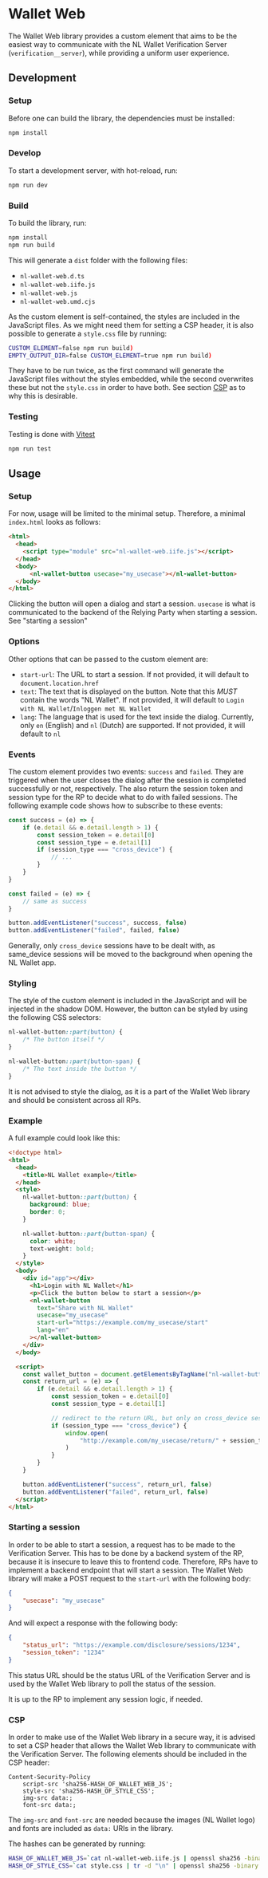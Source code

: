 # Wallet Web

The Wallet Web library provides a custom element that aims to be the easiest way to communicate with the NL Wallet Verification Server (`verification__server`), while providing a uniform user experience.

## Development

### Setup

Before one can build the library, the dependencies must be installed:
```sh
npm install
```

### Develop

To start a development server, with hot-reload, run:
```sh
npm run dev
```

### Build

To build the library, run:
```sh
npm install
npm run build
```

This will generate a `dist` folder with the following files:
- `nl-wallet-web.d.ts`
- `nl-wallet-web.iife.js`
- `nl-wallet-web.js`
- `nl-wallet-web.umd.cjs`

As the custom element is self-contained, the styles are included in the JavaScript files. As we might need them for setting a CSP header, it is also possible to generate a `style.css` file by running:
```sh
CUSTOM_ELEMENT=false npm run build)
EMPTY_OUTPUT_DIR=false CUSTOM_ELEMENT=true npm run build)
```
They have to be run twice, as the first command will generate the JavaScript files without the styles embedded, while the second overwrites these but not the `style.css` in order to have both. See section [CSP](#csp) as to why this is desirable.

### Testing

Testing is done with [Vitest](https://vitest.dev/)
```sh
npm run test
```


## Usage

### Setup

For now, usage will be limited to the minimal setup. Therefore, a minimal `index.html` looks as follows:
```html
<html>
  <head>
    <script type="module" src="nl-wallet-web.iife.js"></script>
  </head>
  <body>
      <nl-wallet-button usecase="my_usecase"></nl-wallet-button>
  </body>
</html>
```

Clicking the button will open a dialog and start a session. `usecase` is what is communicated to the backend of the Relying Party when starting a session. See "starting a session"

### Options

Other options that can be passed to the custom element are:
- `start-url`: The URL to start a session. If not provided, it will default to `document.location.href`
- `text`: The text that is displayed on the button. Note that this *MUST* contain the words "NL Wallet". If not provided, it will default to `Login with NL Wallet`/`Inloggen met NL Wallet`
- `lang`: The language that is used for the text inside the dialog. Currently, only `en` (English) and `nl` (Dutch) are supported. If not provided, it will default to `nl`


### Events

The custom element provides two events: `success` and `failed`. They are triggered when the user closes the dialog after the session is completed successfully or not, respectively. The also return the session token and session type for the RP to decide what to do with failed sessions. The following example code shows how to subscribe to these events:
```javascript
const success = (e) => {
    if (e.detail && e.detail.length > 1) {
        const session_token = e.detail[0]
        const session_type = e.detail[1]
        if (session_type === "cross_device") {
            // ...
        }
    }
}

const failed = (e) => {
    // same as success
}

button.addEventListener("success", success, false)
button.addEventListener("failed", failed, false)
```

Generally, only `cross_device` sessions have to be dealt with, as same_device sessions will be moved to the background when opening the NL Wallet app.

### Styling

The style of the custom element is included in the JavaScript and will be injected in the shadow DOM. However, the button can be styled by using the following CSS selectors:
```css
nl-wallet-button::part(button) {
    /* The button itself */
}

nl-wallet-button::part(button-span) {
    /* The text inside the button */
}
```

It is not advised to style the dialog, as it is a part of the Wallet Web library and should be consistent across all RPs.

### Example

A full example could look like this:
```html
<!doctype html>
<html>
  <head>
    <title>NL Wallet example</title>
  </head>
  <style>
    nl-wallet-button::part(button) {
      background: blue;
      border: 0;
    }

    nl-wallet-button::part(button-span) {
      color: white;
      text-weight: bold;
    }
  </style>
  <body>
    <div id="app"></div>
      <h1>Login with NL Wallet</h1>
      <p>Click the button below to start a session</p>
      <nl-wallet-button
        text="Share with NL Wallet"
        usecase="my_usecase"
        start-url="https://example.com/my_usecase/start"
        lang="en"
      ></nl-wallet-button>
    </div>
  </body>

  <script>
    const wallet_button = document.getElementsByTagName("nl-wallet-button")
    const return_url = (e) => {
        if (e.detail && e.detail.length > 1) {
            const session_token = e.detail[0]
            const session_type = e.detail[1]

            // redirect to the return URL, but only on cross_device sessions
            if (session_type === "cross_device") {
                window.open(
                    "http://example.com/my_usecase/return/" + session_token
                )
            }
        }
    }

    button.addEventListener("success", return_url, false)
    button.addEventListener("failed", return_url, false)
  </script>
</html>
```

### Starting a session

In order to be able to start a session, a request has to be made to the Verification Server. This has to be done by a backend system of the RP, because it is insecure to leave this to frontend code. Therefore, RPs have to implement a backend endpoint that will start a session. The Wallet Web library will make a POST request to the `start-url` with the following body:
```json
{
    "usecase": "my_usecase"
}
```

And will expect a response with the following body:
```json
{
    "status_url": "https://example.com/disclosure/sessions/1234",
    "session_token": "1234"
}
```

This status URL should be the status URL of the Verification Server and is used by the Wallet Web library to poll the status of the session.

It is up to the RP to implement any session logic, if needed.

### CSP

In order to make use of the Wallet Web library in a secure way, it is advised to set a CSP header that allows the Wallet Web library to communicate with the Verification Server. The following elements should be included in the CSP header:
```
Content-Security-Policy
    script-src 'sha256-HASH_OF_WALLET_WEB_JS';
    style-src 'sha256-HASH_OF_STYLE_CSS';
    img-src data:;
    font-src data:;
```

The `img-src` and `font-src` are needed because the images (NL Wallet logo) and fonts are included as `data:` URIs in the library.

The hashes can be generated by running:

```sh
HASH_OF_WALLET_WEB_JS=`cat nl-wallet-web.iife.js | openssl sha256 -binary | openssl base64`
HASH_OF_STYLE_CSS=`cat style.css | tr -d "\n" | openssl sha256 -binary | openssl base64`
```
